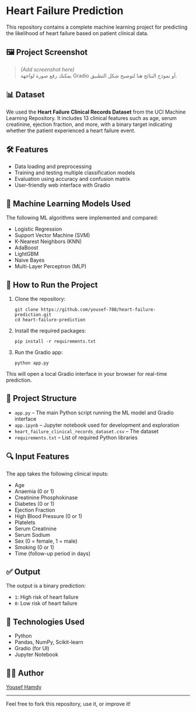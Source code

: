 # Heart Failure Prediction

This repository contains a complete machine learning project for predicting the likelihood of heart failure based on patient clinical data.

## 🖼️ Project Screenshot

> *(Add screenshot here)*  
> يمكنك رفع صورة لواجهة Gradio أو نموذج النتائج هنا لتوضيح شكل التطبيق.

## 📊 Dataset

We used the **Heart Failure Clinical Records Dataset** from the UCI Machine Learning Repository. It includes 13 clinical features such as age, serum creatinine, ejection fraction, and more, with a binary target indicating whether the patient experienced a heart failure event.

## 🛠️ Features

- Data loading and preprocessing
- Training and testing multiple classification models
- Evaluation using accuracy and confusion matrix
- User-friendly web interface with Gradio

## 🧠 Machine Learning Models Used

The following ML algorithms were implemented and compared:

- Logistic Regression  
- Support Vector Machine (SVM)  
- K-Nearest Neighbors (KNN)  
- AdaBoost  
- LightGBM  
- Naive Bayes  
- Multi-Layer Perceptron (MLP)

## 🚀 How to Run the Project

1. Clone the repository:
   ```
   git clone https://github.com/yousef-788/heart-failure-prediction.git
   cd heart-failure-prediction
   ```

2. Install the required packages:
   ```
   pip install -r requirements.txt
   ```

3. Run the Gradio app:
   ```
   python app.py
   ```

This will open a local Gradio interface in your browser for real-time prediction.

## 📁 Project Structure

- `app.py` – The main Python script running the ML model and Gradio interface  
- `app.ipynb` – Jupyter notebook used for development and exploration  
- `heart_failure_clinical_records_dataset.csv` – The dataset  
- `requirements.txt` – List of required Python libraries

## 🔍 Input Features

The app takes the following clinical inputs:

- Age  
- Anaemia (0 or 1)  
- Creatinine Phosphokinase  
- Diabetes (0 or 1)  
- Ejection Fraction  
- High Blood Pressure (0 or 1)  
- Platelets  
- Serum Creatinine  
- Serum Sodium  
- Sex (0 = female, 1 = male)  
- Smoking (0 or 1)  
- Time (follow-up period in days)

## ✅ Output

The output is a binary prediction:
- `1`: High risk of heart failure  
- `0`: Low risk of heart failure

## 🧰 Technologies Used

- Python  
- Pandas, NumPy, Scikit-learn  
- Gradio (for UI)  
- Jupyter Notebook

## 👨‍💻 Author

[Yousef Hamdy](https://www.linkedin.com/in/yousef-hamdy-ee/)

---

Feel free to fork this repository, use it, or improve it!

